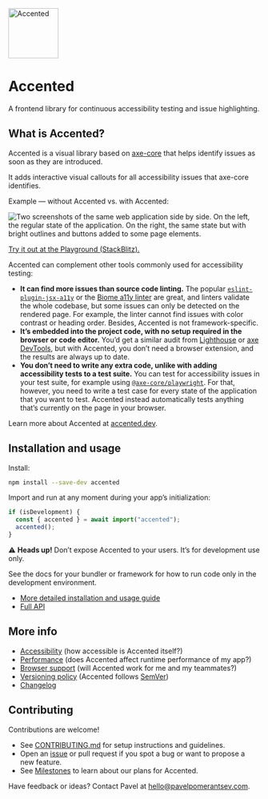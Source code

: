 <a href="https://accented.dev">
  <img alt="Accented" src="https://accented.dev/images/logo.svg" width="100" height="100" />
</a>

# Accented

A frontend library for continuous accessibility testing and issue highlighting.

## What is Accented?

Accented is a visual library based on [axe-core](https://github.com/dequelabs/axe-core) that helps identify issues as soon as they are introduced.

It adds interactive visual callouts for all accessibility issues that axe-core identifies.

Example — without Accented vs. with Accented:

![Two screenshots of the same web application side by side. On the left, the regular state of the application. On the right, the same state but with bright outlines and buttons added to some page elements.](https://accented.dev/images/side-by-side.png)

[Try it out at the Playground (StackBlitz).](https://stackblitz.com/fork/github/pomerantsev/accented/tree/main/packages/playground?file=src%2Fmain.tsx&title=Accented%20playground%20(React%20%2B%20TypeScript))

Accented can complement other tools commonly used for accessibility testing:

- **It can find more issues than source code linting.** The popular [`eslint-plugin-jsx-a11y`](https://www.npmjs.com/package/eslint-plugin-jsx-a11y) or the [Biome a11y linter](https://biomejs.dev/linter/javascript/rules/#a11y) are great, and linters validate the whole codebase, but some issues can only be detected on the rendered page. For example, the linter cannot find issues with color contrast or heading order. Besides, Accented is not framework-specific.
- **It’s embedded into the project code, with no setup required in the browser or code editor.** You’d get a similar audit from [Lighthouse](https://developer.chrome.com/docs/lighthouse/overview) or [axe DevTools](https://www.deque.com/axe/devtools/), but with Accented, you don’t need a browser extension, and the results are always up to date.
- **You don’t need to write any extra code, unlike with adding accessibility tests to a test suite.** You can test for accessibility issues in your test suite, for example using [`@axe-core/playwright`](https://www.npmjs.com/package/@axe-core/playwright). For that, however, you need to write a test case for every state of the application that you want to test. Accented instead automatically tests anything that’s currently on the page in your browser.

Learn more about Accented at [accented.dev](https://accented.dev).

## Installation and usage

Install:

```bash
npm install --save-dev accented
```

Import and run at any moment during your app’s initialization:

```js
if (isDevelopment) {
  const { accented } = await import("accented");
  accented();
}
```

⚠️ **Heads up!**
Don’t expose Accented to your users.
It’s for development use only.

See the docs for your bundler or framework for how to run code only in the development environment.

- [More detailed installation and usage guide](https://accented.dev/getting-started)
- [Full API](https://accented.dev/api)

## More info

- [Accessibility](https://accented.dev/about#accessibility) (how accessible is Accented itself?)
- [Performance](https://accented.dev/how-it-works#performance) (does Accented affect runtime performance of my app?)
- [Browser support](https://accented.dev/about#browser-support) (will Accented work for me and my teammates?)
- [Versioning policy](https://accented.dev/about#versioning) (Accented follows [SemVer](https://semver.org/))
- [Changelog](https://github.com/pomerantsev/accented/blob/main/packages/accented/CHANGELOG.md)

## Contributing

Contributions are welcome!

- See [CONTRIBUTING.md](https://github.com/pomerantsev/accented/blob/main/CONTRIBUTING.md) for setup instructions and guidelines.
- Open an [issue](https://github.com/pomerantsev/accented/issues) or pull request if you spot a bug or want to propose a new feature.
- See [Milestones](https://github.com/pomerantsev/accented/milestones) to learn about our plans for Accented.

Have feedback or ideas? Contact Pavel at [hello@pavelpomerantsev.com](mailto:hello@pavelpomerantsev.com).

